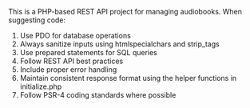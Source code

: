 <!-- Use this file to provide workspace-specific custom instructions to Copilot. -->

This is a PHP-based REST API project for managing audiobooks. When suggesting code:

1. Use PDO for database operations
2. Always sanitize inputs using htmlspecialchars and strip_tags
3. Use prepared statements for SQL queries
4. Follow REST API best practices
5. Include proper error handling
6. Maintain consistent response format using the helper functions in initialize.php
7. Follow PSR-4 coding standards where possible
